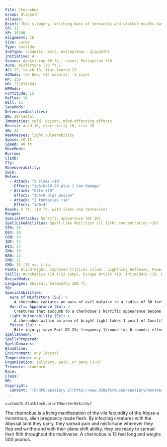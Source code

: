 ```yaml
---
File: Chernobue
Group: Qlippoth
aliases: 
Brief: This slippery, writhing mass of tentacles and stalked mouths has one huge hideous eye and a fanged maw for a belly.
CR: 12
XP: 19200
Alignment: CE
Size: Large
Type: outsider
SubType: (chaotic, evil, extraplanar, qlippoth)
Initiative: 4
Senses: darkvision 60 ft., scent; Perception +18
Aura: misfortune (30 ft.)
AC: 27, touch 13, flat-footed 23
ACMods: (+4 Dex, +14 natural, -1 size)
HP: 150
HD: (12d10+84)
HPMods: 
Fortitude: 15
Reflex: 10
Will: 11
SaveMods: 
DefensiveAbilities: 
DR: 10/lawful
Immunities: cold, poison, mind-affecting effects
Resist: acid 10, electricity 10, fire 10
SR: 23
Weaknesses: light vulnerability
Space: 10 ft.
Speed: 40 ft.
MoveMods: 
Burrow: 
Climb: 
Fly: 
Maneuverability: 
Swim: 
Melee: 
  - Attack: "2 slams +19"
    Effect: "1d6+8/19-20 plus 1 Con damage"
  - Attack: "bite +19"
    Effect: "2d6+8 plus poison"
  - Attack: "2 tentacles +14"
    Effect: "1d6+4"
Reach: 5 ft. (10 ft. with slams and tentacles)
Ranged: 
SpecialAttacks: horrific appearance (DC 20)
SpellLikeAbilities: Spell-Like Abilities (CL 12th; concentration +16)  Constant-air walk, arcane sight At will-chaos hammer (DC 18), darkness  3/day-confusion (DC 18), quickened darkness, dispel magic, protection from law  1/day-plane shift (DC 21)
STR: 26
DEX: 18
CON: 24
INT: 13
WIS: 17
CHA: 19
BAB: 12
CMB: 21
CMD: 35 (39 vs. trip)
Feats: Blind-Fight, Improved Critical (slam), Lightning Reflexes, Power Attack, Quicken Spell-Like Ability (darkness), Vital Strike
Skills: Acrobatics +19 (+23 jump), Escape Artist +19, Intimidate +19, Knowledge (planes) +16, Perception +18, Sense Motive +18, Stealth +15
RacialMods: 
Languages: Abyssal; telepathy 100 ft.
SQ: 
SpecialAbilities:
  Aura of Misfortune (Su): >
    A chernobue radiates an aura of evil malaise to a radius of 30 feet. All lawful or good creatures in this area take a -1 penalty on attack rolls and weapon damage rolls. Lawful good creatures take a -3 penalty and upon first entering the aura must make a DC 20 Fortitude save or be sickened for as long as they remain in the area.  This ability is Charisma-based.
  Horrific Appearance (Su): >
    Creatures that succumb to a chernobue's horrific appearance become paralyzed with disgust for 2d6 rounds; a paralyzed creature gets a new save each round to recover from the effect, provided he is no longer aware of the chernobue or within 30 feet of it.
  Light Vulnerability (Ex): >
    A chernobue within an area of bright light takes 1 point of Constitution damage per minute it remains in the area.
  Poison (Su): >
    Bite-injury; save Fort DC 23; frequency 1/round for 6 rounds; effect 1d2 Con drain; cure 1 save. The thick, orange poison injected by a chernobue is semi-alive. As soon as the poisoned victim is cured of the poison (by making a save, being targeted with an effect like neutralize poison, or enduring the full duration of the poison), the orange fluid bursts from the victim's body, causing 1d6 Charisma damage and rendering the victim unconscious for 2d6 rounds unless he makes a final DC 23 Fortitude save. The save DC is Constitution-based.
SpellsKnown: 
SpellsPrepared: 
SpellDomains: 
Bloodline: 
Environment: any (Abyss)
Temperature: any
Organization: solitary, pair, or gang (3-6)
Treasure: standard
Race: 
Class: 
MR: 
Copyright:
  Content: '[PFRPG Bestiary 2](http://www.d20pfsrd.com/bestiary/monster-listings/outsiders/qlippoth/qlippoth-chernobue)'
---
```

```dataviewjs
customJS.Statblock.printMonsterWiki(dv)
```
The chernobue is a living manifestation of the vile fecundity of the Abyss-a monstrous, alien pregnancy made flesh. By infecting creatures with the Abyssal taint they carry, they spread pain and misfortune wherever they flop and writhe-and with their plane shift ability, they are ready to spread their filth throughout the multiverse. A chernobue is 13 feet long and weighs 500 pounds.
